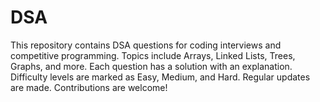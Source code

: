 # DSA
This repository contains DSA questions for coding interviews and competitive programming. Topics include Arrays, Linked Lists, Trees, Graphs, and more. Each question has a solution with an explanation. Difficulty levels are marked as Easy, Medium, and Hard. Regular updates are made. Contributions are welcome!
